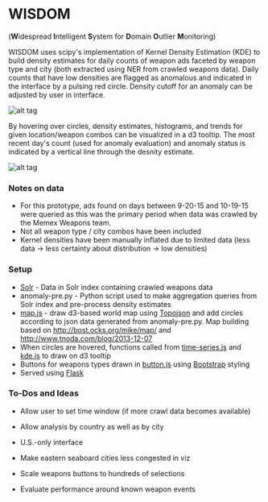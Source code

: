 # WISDOM
(**W**idespread **I**ntelligent **S**ystem for **D**omain **O**utlier **M**onitoring)

WISDOM uses scipy's implementation of Kernel Density Estimation (KDE) to build density estimates for daily counts of weapon ads faceted by weapon type and city (both extracted using NER from crawled weapons data). Daily counts that have low densities are flagged as anomalous and indicated in the interface by a pulsing red circle. Density cutoff for an anomaly can be adjusted by user in interface.

![alt tag](https://github.com/khundman/MEMEX-WISDOM/blob/master/screenshots/main.png)

By hovering over circles, density estimates, histograms, and trends for given location/weapon combos can be visualized in a d3 tooltip. The most recent day's count (used for anomaly evaluation) and anomaly status is indicated by a vertical line through the desnity estimate. 

![alt tag](https://github.com/khundman/MEMEX-WISDOM/blob/master/screenshots/tooltip.png)

### Notes on data
- For this prototype, ads found on days between 9-20-15 and 10-19-15 were queried as this was the primary period when data was crawled by the Memex Weapons team.
- Not all weapon type / city combos have been included
- Kernel densities have been manually inflated due to limited data (less data -> less certainty about distribution -> low densities)

### Setup
* [Solr] - Data in Solr index containing crawled weapons data
* anomaly-pre.py - Python script used to make aggregation queries from Solr index and pre-process density estimates 
* [map.js] - draw d3-based world map using [Topojson] and add circles according to json data generated from anomaly-pre.py. Map building based on http://bost.ocks.org/mike/map/ and  http://www.tnoda.com/blog/2013-12-07
* When circles are hovered, functions called from [time-series.js] and [kde.js] to draw on d3 tooltip
* Buttons for weapons types drawn in [button.js] using [Bootstrap] styling
* Served using [Flask]

### To-Dos and Ideas
- Allow user to set time window (if more crawl data becomes available)
- Allow analysis by country as well as by city
- U.S.-only interface
- Make eastern seaboard cities less congested in viz
- Scale weapons buttons to hundreds of selections
- Evaluate performance around known weapon events



   [Solr]: <http://lucene.apache.org/solr/>
   [map.js]: <https://github.com/khundman/MEMEX-WISDOM/blob/master/static/geo/map.js>
   [anomaly-pre.py]: <http://imagecat.dyndns.org/solr/imagecatdev/>
   [Topojson]: <https://github.com/mbostock/topojson>
   [time-series.js]: <https://github.com/khundman/MEMEX-WISDOM/blob/master/static/time-series.js>
   [kde.js]: <https://github.com/khundman/MEMEX-WISDOM/blob/master/static/kde.js>
   [button.js]: <https://github.com/khundman/MEMEX-WISDOM/blob/master/static/buttons.js>
   [Bootstrap]: <http://getbootstrap.com/>
   [Flask]: <http://flask.pocoo.org/> 